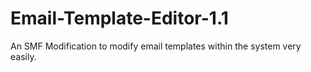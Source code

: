 Email-Template-Editor-1.1
=========================

An SMF Modification to modify email templates within the system very easily.
